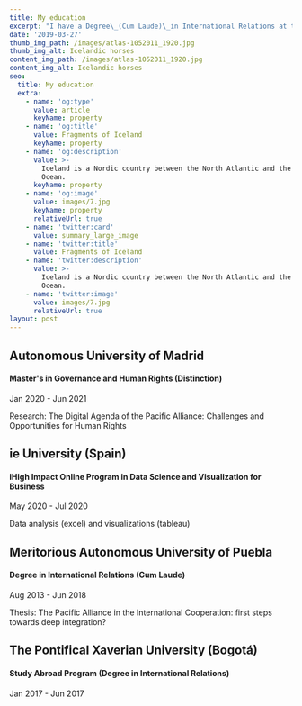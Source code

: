 ```yaml
---
title: My education
excerpt: "I have a Degree\_(Cum Laude)\_in International Relations at the Meritorious Autonomous University of Puebla, and also a Master's (Distinction) in Governance and Human Rights at the Autonomous University of Madrid."
date: '2019-03-27'
thumb_img_path: /images/atlas-1052011_1920.jpg
thumb_img_alt: Icelandic horses
content_img_path: /images/atlas-1052011_1920.jpg
content_img_alt: Icelandic horses
seo:
  title: My education
  extra:
    - name: 'og:type'
      value: article
      keyName: property
    - name: 'og:title'
      value: Fragments of Iceland
      keyName: property
    - name: 'og:description'
      value: >-
        Iceland is a Nordic country between the North Atlantic and the Arctic
        Ocean.
      keyName: property
    - name: 'og:image'
      value: images/7.jpg
      keyName: property
      relativeUrl: true
    - name: 'twitter:card'
      value: summary_large_image
    - name: 'twitter:title'
      value: Fragments of Iceland
    - name: 'twitter:description'
      value: >-
        Iceland is a Nordic country between the North Atlantic and the Arctic
        Ocean.
    - name: 'twitter:image'
      value: images/7.jpg
      relativeUrl: true
layout: post
---
```

## Autonomous University of Madrid

#### Master's in Governance and Human Rights (Distinction)

Jan 2020 - Jun 2021

Research: The Digital Agenda of the Pacific Alliance: Challenges and Opportunities for Human Rights



## ie University (Spain)

#### iHigh Impact Online Program in Data Science and Visualization for Business

May 2020 - Jul 2020

Data analysis (excel) and visualizations (tableau)

##

## Meritorious Autonomous University of Puebla

#### Degree in International Relations (Cum Laude)

Aug 2013 - Jun 2018

Thesis: The Pacific Alliance in the International Cooperation: first steps towards deep integration?

##

## The Pontifical Xaverian University (Bogotá)

#### Study Abroad Program (Degree in International Relations)

Jan 2017 - Jun 2017
